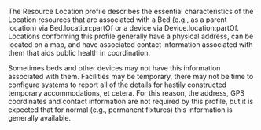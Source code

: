 The Resource Location profile describes the essential characteristics of the Location resources that are associated
with a Bed (e.g., as a parent location) via Bed.location:partOf or a device via Device.location:partOf.
Locations conforming this profile generally have a physical address, can be located
on a map, and have associated contact information associated with them that aids public
health in coordination.

Sometimes beds and other devices may not have this information associated with them.
Facilities may be temporary, there may not be time to configure systems to report all
of the details for hastily constructed temporary accommodations, et cetera.  For this
reason, the address, GPS coordinates and contact information are not required by this
profile, but it is expected that for normal (e.g., permanent fixtures) this information
is generally available.